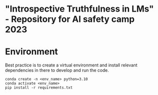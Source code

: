 # "Introspective Truthfulness in LMs" - Repository for AI safety camp 2023

# Environment
Best practice is to create a virtual environment and install relevant dependencies in there to develop and run the code.

```
conda create -n <env_name> python=3.10
conda activate <env_name>
pip install -r requirements.txt
```
